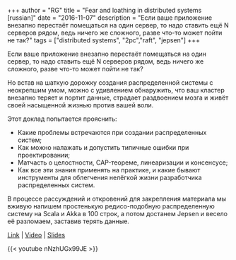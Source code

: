 +++
author = "RG"
title = "Fear and loathing in distributed systems [russian]"
date = "2016-11-07"
description = "Если ваше приложение внезапно перестаёт помещаться на один сервер, то надо ставить ещё N серверов рядом, ведь ничего же сложного, разве что-то может пойти не так?"
tags = ["distributed systems", "2pc","raft", "jepsen"]
+++

Если ваше приложение внезапно перестаёт помещаться на один сервер, то надо ставить ещё N серверов рядом, ведь ничего же сложного, разве что-то может пойти не так?

Но встав на шаткую дорожку создания распределенной системы с неокрепшим умом, можно с удивлением обнаружить, что ваш кластер внезапно теряет и портит данные, страдает раздвоением мозга и живёт своей насыщенной жизнью против вашей воли.

Этот доклад попытается прояснить:
- Какие проблемы встречаются при создании распределенных систем;
- Как можно налажать и допустить типичные ошибки при проектировании;
- Матчасть о целостности, CAP-теореме, линеаризации и консенсусе;
- Как все эти знания применять на практике, и какие бывают инструменты для облегчения нелёгкой жизни разработчика распределенных систем.

В процессе рассуждений и откровений для закрепления материала мы вживую напишем простенькую редисо-подобную распределенную систему на Scala и Akka в 100 строк, а потом достанем Jepsen и весело её разломаем, заставив терять данные. 

[Link](https://www.highload.ru/2016/abstracts/2244.html) | [Video](https://www.youtube.com/watch?v=nNzhUGx99JE) | [Slides](/slides/distsys)

{{< youtube nNzhUGx99JE >}}